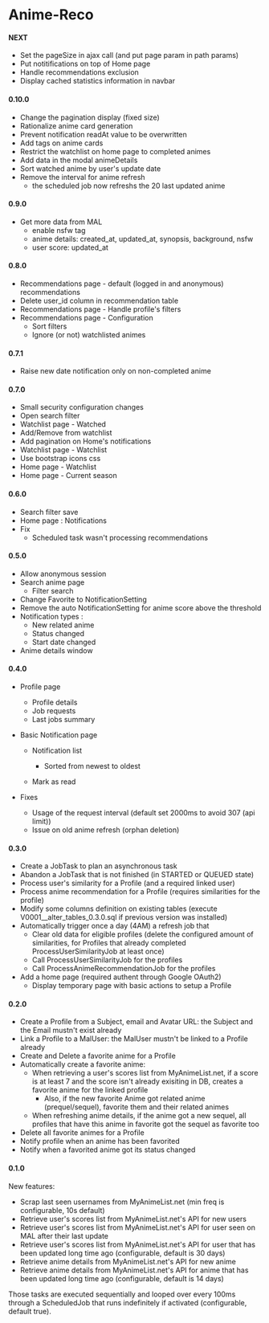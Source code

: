 # Anime-Reco

#### NEXT

* Set the pageSize in ajax call (and put page param in path params)
* Put notitifications on top of Home page
* Handle recommendations exclusion
* Display cached statistics information in navbar

#### 0.10.0

* Change the pagination display (fixed size)
* Rationalize anime card generation
* Prevent notification readAt value to be overwritten
* Add tags on anime cards
* Restrict the watchlist on home page to completed animes
* Add data in the modal animeDetails
* Sort watched anime by user's update date
* Remove the interval for anime refresh
  * the scheduled job now refreshs the 20 last updated anime

#### 0.9.0

* Get more data from MAL
  * enable nsfw tag
  * anime details: created_at, updated_at, synopsis, background, nsfw
  * user score: updated_at

#### 0.8.0

* Recommendations page - default (logged in and anonymous) recommendations
* Delete user_id column in recommendation table
* Recommendations page - Handle profile's filters
* Recommendations page - Configuration
  * Sort filters
  * Ignore (or not) watchlisted animes

#### 0.7.1

* Raise new date notification only on non-completed anime

#### 0.7.0

* Small security configuration changes
* Open search filter
* Watchlist page - Watched
* Add/Remove from watchlist
* Add pagination on Home's notifications
* Watchlist page - Watchlist
* Use bootstrap icons css
* Home page - Watchlist
* Home page - Current season

#### 0.6.0

* Search filter save
* Home page : Notifications
* Fix
  * Scheduled task wasn't processing recommendations

#### 0.5.0

* Allow anonymous session
* Search anime page
  * Filter search
* Change Favorite to NotificationSetting
* Remove the auto NotificationSetting for anime score above the threshold
* Notification types :
  * New related anime
  * Status changed
  * Start date changed
* Anime details window

#### 0.4.0

* Profile page

  * Profile details
  * Job requests
  * Last jobs summary
* Basic Notification page

  * Notification list

    * Sorted from newest to oldest
  * Mark as read
* Fixes

  * Usage of the request interval (default set 2000ms to avoid 307 (api limit))
  * Issue on old anime refresh (orphan deletion)

#### 0.3.0

* Create a JobTask to plan an asynchronous task
* Abandon a JobTask that is not finished (in STARTED or QUEUED state)
* Process user's similarity for a Profile (and a required linked user)
* Process anime recommendation for a Profile (requires similarities for the profile)
* Modify some columns definition on existing tables (execute V0001__alter_tables_0.3.0.sql if previous version was
  installed)
* Automatically trigger once a day (4AM) a refresh job that
  * Clear old data for eligible profiles (delete the configured amount of similarities, for Profiles that already
    completed ProcessUserSimilarityJob at least once)
  * Call ProcessUserSimilarityJob for the profiles
  * Call ProcessAnimeRecommendationJob for the profiles
* Add a home page (required authent through Google OAuth2)
  * Display temporary page with basic actions to setup a Profile

#### 0.2.0

* Create a Profile from a Subject, email and Avatar URL: the Subject and the Email mustn't exist already
* Link a Profile to a MalUser: the MalUser mustn't be linked to a Profile already
* Create and Delete a favorite anime for a Profile
* Automatically create a favorite anime:
  * When retrieving a user's scores list from MyAnimeList.net, if a score is at least 7 and the score isn't already
    exisiting in DB, creates a favorite anime for the linked profile
    * Also, if the new favorite Anime got related anime (prequel/sequel), favorite them and their related animes
  * When refreshing anime details, if the anime got a new sequel, all profiles that have this anime in favorite got
    the sequel as favorite too
* Delete all favorite animes for a Profile
* Notify profile when an anime has been favorited
* Notify when a favorited anime got its status changed

#### 0.1.0

New features:

- Scrap last seen usernames from MyAnimeList.net (min freq is configurable, 10s default)
- Retrieve user's scores list from MyAnimeList.net's API for new users
- Retrieve user's scores list from MyAnimeList.net's API for user seen on MAL after their last update
- Retrieve user's scores list from MyAnimeList.net's API for user that has been updated long time ago (configurable,
  default is 30 days)
- Retrieve anime details from MyAnimeList.net's API for new anime
- Retrieve anime details from MyAnimeList.net's API for anime that has been updated long time ago (configurable, default
  is 14 days)

Those tasks are executed sequentially and looped over every 100ms through a ScheduledJob that runs indefinitely if
activated (configurable, default true).
